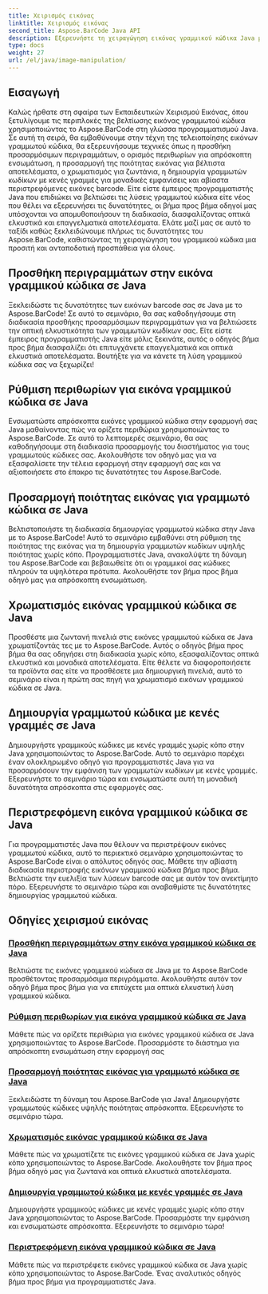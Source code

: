 ```yaml
---
title: Χειρισμός εικόνας
linktitle: Χειρισμός εικόνας
second_title: Aspose.BarCode Java API
description: Εξερευνήστε τη χειραγώγηση εικόνας γραμμικού κώδικα Java με τα μαθήματα Aspose.BarCode. Βελτιώστε, προσαρμόστε και δημιουργήστε οπτικά ελκυστικούς γραμμωτούς κώδικες χωρίς κόπο.
type: docs
weight: 27
url: /el/java/image-manipulation/
---
```

## Εισαγωγή
Καλώς ήρθατε στη σφαίρα των Εκπαιδευτικών Χειρισμού Εικόνας, όπου ξετυλίγουμε τις περιπλοκές της βελτίωσης εικόνας γραμμωτού κώδικα χρησιμοποιώντας το Aspose.BarCode στη γλώσσα προγραμματισμού Java. Σε αυτή τη σειρά, θα εμβαθύνουμε στην τέχνη της τελειοποίησης εικόνων γραμμωτού κώδικα, θα εξερευνήσουμε τεχνικές όπως η προσθήκη προσαρμόσιμων περιγραμμάτων, ο ορισμός περιθωρίων για απρόσκοπτη ενσωμάτωση, η προσαρμογή της ποιότητας εικόνας για βέλτιστα αποτελέσματα, ο χρωματισμός για ζωντάνια, η δημιουργία γραμμωτών κωδίκων με κενές γραμμές για μοναδικές εμφανίσεις και αβίαστα περιστρεφόμενες εικόνες barcode. Είτε είστε έμπειρος προγραμματιστής Java που επιδιώκει να βελτιώσει τις λύσεις γραμμωτού κώδικα είτε νέος που θέλει να εξερευνήσει τις δυνατότητες, οι βήμα προς βήμα οδηγοί μας υπόσχονται να απομυθοποιήσουν τη διαδικασία, διασφαλίζοντας οπτικά ελκυστικά και επαγγελματικά αποτελέσματα. Ελάτε μαζί μας σε αυτό το ταξίδι καθώς ξεκλειδώνουμε πλήρως τις δυνατότητες του Aspose.BarCode, καθιστώντας τη χειραγώγηση του γραμμικού κώδικα μια προσιτή και ανταποδοτική προσπάθεια για όλους.


## Προσθήκη περιγραμμάτων στην εικόνα γραμμικού κώδικα σε Java

Ξεκλειδώστε τις δυνατότητες των εικόνων barcode σας σε Java με το Aspose.BarCode! Σε αυτό το σεμινάριο, θα σας καθοδηγήσουμε στη διαδικασία προσθήκης προσαρμόσιμων περιγραμμάτων για να βελτιώσετε την οπτική ελκυστικότητα των γραμμωτών κωδίκων σας. Είτε είστε έμπειρος προγραμματιστής Java είτε μόλις ξεκινάτε, αυτός ο οδηγός βήμα προς βήμα διασφαλίζει ότι επιτυγχάνετε επαγγελματικά και οπτικά ελκυστικά αποτελέσματα. Βουτήξτε για να κάνετε τη λύση γραμμικού κώδικα σας να ξεχωρίζει!

## Ρύθμιση περιθωρίων για εικόνα γραμμικού κώδικα σε Java

Ενσωματώστε απρόσκοπτα εικόνες γραμμικού κώδικα στην εφαρμογή σας Java μαθαίνοντας πώς να ορίζετε περιθώρια χρησιμοποιώντας το Aspose.BarCode. Σε αυτό το λεπτομερές σεμινάριο, θα σας καθοδηγήσουμε στη διαδικασία προσαρμογής του διαστήματος για τους γραμμωτούς κώδικες σας. Ακολουθήστε τον οδηγό μας για να εξασφαλίσετε την τέλεια εφαρμογή στην εφαρμογή σας και να αξιοποιήσετε στο έπακρο τις δυνατότητες του Aspose.BarCode.

## Προσαρμογή ποιότητας εικόνας για γραμμωτό κώδικα σε Java

Βελτιστοποιήστε τη διαδικασία δημιουργίας γραμμωτού κώδικα στην Java με το Aspose.BarCode! Αυτό το σεμινάριο εμβαθύνει στη ρύθμιση της ποιότητας της εικόνας για τη δημιουργία γραμμωτών κωδίκων υψηλής ποιότητας χωρίς κόπο. Προγραμματιστές Java, ανακαλύψτε τη δύναμη του Aspose.BarCode και βεβαιωθείτε ότι οι γραμμικοί σας κώδικες πληρούν τα υψηλότερα πρότυπα. Ακολουθήστε τον βήμα προς βήμα οδηγό μας για απρόσκοπτη ενσωμάτωση.

## Χρωματισμός εικόνας γραμμικού κώδικα σε Java

Προσθέστε μια ζωντανή πινελιά στις εικόνες γραμμωτού κώδικα σε Java χρωματίζοντάς τες με το Aspose.BarCode. Αυτός ο οδηγός βήμα προς βήμα θα σας οδηγήσει στη διαδικασία χωρίς κόπο, εξασφαλίζοντας οπτικά ελκυστικά και μοναδικά αποτελέσματα. Είτε θέλετε να διαφοροποιήσετε τα προϊόντα σας είτε να προσθέσετε μια δημιουργική πινελιά, αυτό το σεμινάριο είναι η πρώτη σας πηγή για χρωματισμό εικόνων γραμμικού κώδικα σε Java.

## Δημιουργία γραμμωτού κώδικα με κενές γραμμές σε Java

Δημιουργήστε γραμμικούς κώδικες με κενές γραμμές χωρίς κόπο στην Java χρησιμοποιώντας το Aspose.BarCode. Αυτό το σεμινάριο παρέχει έναν ολοκληρωμένο οδηγό για προγραμματιστές Java για να προσαρμόσουν την εμφάνιση των γραμμωτών κωδίκων με κενές γραμμές. Εξερευνήστε το σεμινάριο τώρα και ενσωματώστε αυτή τη μοναδική δυνατότητα απρόσκοπτα στις εφαρμογές σας.

## Περιστρεφόμενη εικόνα γραμμικού κώδικα σε Java

Για προγραμματιστές Java που θέλουν να περιστρέψουν εικόνες γραμμωτού κώδικα, αυτό το περιεκτικό σεμινάριο χρησιμοποιώντας το Aspose.BarCode είναι ο απόλυτος οδηγός σας. Μάθετε την αβίαστη διαδικασία περιστροφής εικόνων γραμμικού κώδικα βήμα προς βήμα. Βελτιώστε την ευελιξία των λύσεων barcode σας με αυτόν τον ανεκτίμητο πόρο. Εξερευνήστε το σεμινάριο τώρα και αναβαθμίστε τις δυνατότητες δημιουργίας γραμμωτού κώδικα.
## Οδηγίες χειρισμού εικόνας
### [Προσθήκη περιγραμμάτων στην εικόνα γραμμικού κώδικα σε Java](./adding-borders-barcode-image/)
Βελτιώστε τις εικόνες γραμμικού κώδικα σε Java με το Aspose.BarCode προσθέτοντας προσαρμόσιμα περιγράμματα. Ακολουθήστε αυτόν τον οδηγό βήμα προς βήμα για να επιτύχετε μια οπτικά ελκυστική λύση γραμμικού κώδικα.
### [Ρύθμιση περιθωρίων για εικόνα γραμμικού κώδικα σε Java](./setting-margins-barcode-image/)
Μάθετε πώς να ορίζετε περιθώρια για εικόνες γραμμικού κώδικα σε Java χρησιμοποιώντας το Aspose.BarCode. Προσαρμόστε το διάστημα για απρόσκοπτη ενσωμάτωση στην εφαρμογή σας
### [Προσαρμογή ποιότητας εικόνας για γραμμωτό κώδικα σε Java](./adjusting-image-quality-barcode/)
Ξεκλειδώστε τη δύναμη του Aspose.BarCode για Java! Δημιουργήστε γραμμωτούς κώδικες υψηλής ποιότητας απρόσκοπτα. Εξερευνήστε το σεμινάριο τώρα.
### [Χρωματισμός εικόνας γραμμικού κώδικα σε Java](./colorizing-barcode-image/)
Μάθετε πώς να χρωματίζετε τις εικόνες γραμμικού κώδικα σε Java χωρίς κόπο χρησιμοποιώντας το Aspose.BarCode. Ακολουθήστε τον βήμα προς βήμα οδηγό μας για ζωντανά και οπτικά ελκυστικά αποτελέσματα.
### [Δημιουργία γραμμωτού κώδικα με κενές γραμμές σε Java](./generating-barcode-empty-bars/)
Δημιουργήστε γραμμικούς κώδικες με κενές γραμμές χωρίς κόπο στην Java χρησιμοποιώντας το Aspose.BarCode. Προσαρμόστε την εμφάνιση και ενσωματώστε απρόσκοπτα. Εξερευνήστε το σεμινάριο τώρα!
### [Περιστρεφόμενη εικόνα γραμμικού κώδικα σε Java](./rotating-barcode-image/)
Μάθετε πώς να περιστρέφετε εικόνες γραμμικού κώδικα σε Java χωρίς κόπο χρησιμοποιώντας το Aspose.BarCode. Ένας αναλυτικός οδηγός βήμα προς βήμα για προγραμματιστές Java.